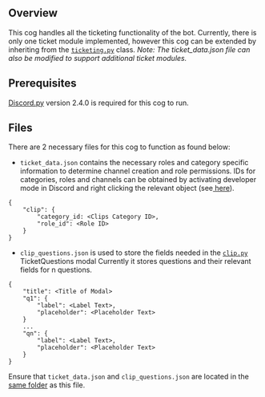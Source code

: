 ## Overview
This cog handles all the ticketing functionality of the bot.
Currently, there is only one ticket module implemented, however this cog can be extended by inheriting from the [`ticketing.py`](ticketing.py) class.
*Note: The ticket_data.json file can also be modified to support additional ticket modules.*
## Prerequisites
[Discord.py](https://discordpy.readthedocs.io/en/stable/) version 2.4.0 is required for this cog to run.

## Files
There are 2 necessary files for this cog to function as found below:

- `ticket_data.json` contains the necessary roles and category specific information to determine channel creation and role permissions.
IDs for categories, roles and channels can be obtained by activating developer mode in Discord and right clicking the relevant object (see[ here](https://support-dev.discord.com/hc/en-us/articles/360028717192-Where-can-I-find-my-Application-Team-Server-ID)).
```
{
    "clip": {
        "category_id: <Clips Category ID>,
        "role_id": <Role ID>
    }
}
```

- `clip_questions.json` is used to store the fields needed in the [`clip.py`](clip.py) TicketQuestions modal
Currently it stores questions and their relevant fields for n questions.
```
{
    "title": <Title of Modal>
    "q1": {
        "label": <Label Text>,
        "placeholder": <Placeholder Text>
    }
    ...
    "qn": {
        "label": <Label Text>,
        "placeholder": <Placeholder Text>
    }
}
```
Ensure that `ticket_data.json` and `clip_questions.json` are located in the [same folder](./) as this file.